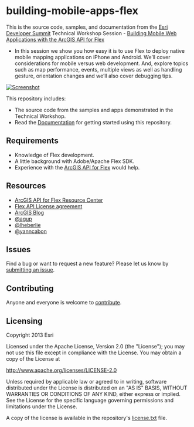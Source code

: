 # building-mobile-apps-flex
<!-- short description -->
This is the source code, samples, and documentation from the [Esri Developer Summit](http://www.esri.com/devsummit) Technical Workshop Session - [Building Mobile Web Applications with the ArcGIS API for Flex][1]

<!-- long description -->
* In this session we show you how easy it is to use Flex to deploy native mobile mapping applications on iPhone and Android. We’ll cover considerations for mobile versus web development. And, explore topics such as map performance, events, multiple views as well as handling gesture, orientation changes and we’ll also cover debugging tips.

<!-- thumbnail with hyperlink -->
[![Screenshot](../../wiki/assets/building-mobile-apps-flex.png "Screenshot")](../../wiki)

<!-- repository description -->
This repository includes:

* The source code from the samples and apps demonstrated in the Technical Workshop.
* Read the [Documentation](../../wiki) for getting started using this repository.

## Requirements
* Knowledge of Flex development.
* A little background with Adobe/Apache Flex SDK.
* Experience with the [ArcGIS API for Flex](http://links.esri.com/flex) would help.

## Resources
* [ArcGIS API for Flex Resource Center](http://links.esri.com/flex)
* [Flex API License agreement](http://www.esri.com/legal/pdfs/mla_e204_e300/english.pdf)
* [ArcGIS Blog](http://blogs.esri.com/esri/arcgis/tag/flex/)
* [@agup](http://twitter.com/agup)
* [@lheberlie](http://twitter.com/lheberlie)
* [@yanncabon](http://twitter.com/yanncabon)

## Issues

Find a bug or want to request a new feature?  Please let us know by [submitting an issue](../../issues).

## Contributing
Anyone and everyone is welcome to [contribute](CONTRIBUTING.md).

## Licensing
Copyright 2013 Esri

Licensed under the Apache License, Version 2.0 (the "License");
you may not use this file except in compliance with the License.
You may obtain a copy of the License at

   http://www.apache.org/licenses/LICENSE-2.0

Unless required by applicable law or agreed to in writing, software
distributed under the License is distributed on an "AS IS" BASIS,
WITHOUT WARRANTIES OR CONDITIONS OF ANY KIND, either express or implied.
See the License for the specific language governing permissions and
limitations under the License.

A copy of the license is available in the repository's [license.txt]( https://raw.github.com/Esri/arcgis-viewer-flex/master/license.txt) file.

[1]: http://events.esri.com/bpc/2013/dev_agenda/index.cfm?fa=Session_Detail_Form&SessionId=132&ScheduleId=236